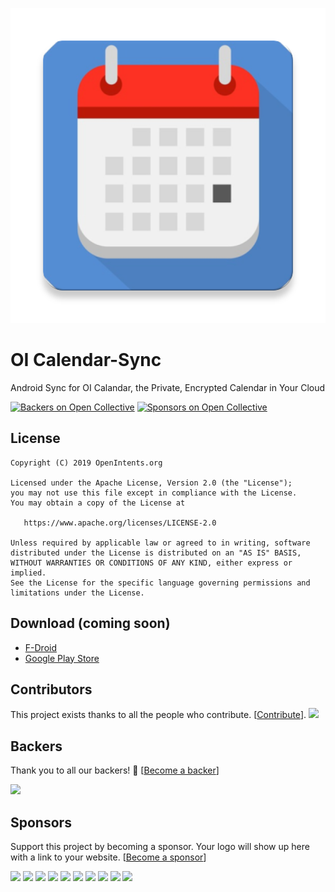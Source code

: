 ![Logo](app/src/main/ic_launcher-web.png)
# OI Calendar-Sync
Android Sync for OI Calandar, the Private, Encrypted Calendar in Your Cloud

[![Backers on Open Collective](https://opencollective.com/openintents/backers/badge.svg)](#backers)
[![Sponsors on Open Collective](https://opencollective.com/openintents/sponsors/badge.svg)](#sponsors) 

License
--------

    Copyright (C) 2019 OpenIntents.org

    Licensed under the Apache License, Version 2.0 (the "License");
    you may not use this file except in compliance with the License.
    You may obtain a copy of the License at

       https://www.apache.org/licenses/LICENSE-2.0

    Unless required by applicable law or agreed to in writing, software
    distributed under the License is distributed on an "AS IS" BASIS,
    WITHOUT WARRANTIES OR CONDITIONS OF ANY KIND, either express or implied.
    See the License for the specific language governing permissions and
    limitations under the License.

Download (coming soon)
--------

* [F-Droid](https://f-droid.org/repository/browse/?fdid=org.openintents.calendar.sync)
* [Google Play Store](https://play.google.com/store/apps/details?id=org.openintents.calendar.sync)

## Contributors

This project exists thanks to all the people who contribute. [[Contribute](CONTRIBUTING.md)].
<a href="graphs/contributors"><img src="https://opencollective.com/openintents/contributors.svg?width=890&button=false" /></a>


## Backers

Thank you to all our backers! 🙏 [[Become a backer](https://opencollective.com/openintents#backer)]

<a href="https://opencollective.com/openintents#backers" target="_blank"><img src="https://opencollective.com/openintents/backers.svg?width=890"></a>


## Sponsors

Support this project by becoming a sponsor. Your logo will show up here with a link to your website. [[Become a sponsor](https://opencollective.com/openintents#sponsor)]

<a href="https://opencollective.com/openintents/sponsor/0/website" target="_blank"><img src="https://opencollective.com/openintents/sponsor/0/avatar.svg"></a>
<a href="https://opencollective.com/openintents/sponsor/1/website" target="_blank"><img src="https://opencollective.com/openintents/sponsor/1/avatar.svg"></a>
<a href="https://opencollective.com/openintents/sponsor/2/website" target="_blank"><img src="https://opencollective.com/openintents/sponsor/2/avatar.svg"></a>
<a href="https://opencollective.com/openintents/sponsor/3/website" target="_blank"><img src="https://opencollective.com/openintents/sponsor/3/avatar.svg"></a>
<a href="https://opencollective.com/openintents/sponsor/4/website" target="_blank"><img src="https://opencollective.com/openintents/sponsor/4/avatar.svg"></a>
<a href="https://opencollective.com/openintents/sponsor/5/website" target="_blank"><img src="https://opencollective.com/openintents/sponsor/5/avatar.svg"></a>
<a href="https://opencollective.com/openintents/sponsor/6/website" target="_blank"><img src="https://opencollective.com/openintents/sponsor/6/avatar.svg"></a>
<a href="https://opencollective.com/openintents/sponsor/7/website" target="_blank"><img src="https://opencollective.com/openintents/sponsor/7/avatar.svg"></a>
<a href="https://opencollective.com/openintents/sponsor/8/website" target="_blank"><img src="https://opencollective.com/openintents/sponsor/8/avatar.svg"></a>
<a href="https://opencollective.com/openintents/sponsor/9/website" target="_blank"><img src="https://opencollective.com/openintents/sponsor/9/avatar.svg"></a>

